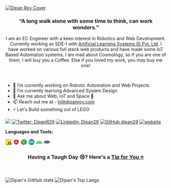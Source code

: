[![Dipan Roy Cover](https://raw.githubusercontent.com/dipan29/dipan29/master/github-cover.png)](https://www.DipanRoy.com)
<!--<p align="center">
<a href="#contributing"><img alt="Contributions Welcomed" src="https://img.shields.io/badge/contributions-welcomed-blueviolet?style=for-the-badge&labelColor=black&logo=github"></a>  <a href="https://twitter.com/DipanR29"><img alt="Twitter Follow" src="https://img.shields.io/twitter/follow/dipanr29?style=for-the-badge&color=09f&labelColor=black&logo=twitter&label=@DipanR29"></a>
</p>-->

<h3 align="center">&ldquo;A long walk alone with some time to think, can work wonders.&rdquo;</h3>
<p align="center">I am an EC Engineer with a keen interest in Robotics and Web Development. Currently working as SDE-I with <a href="https://artelus.com/" target="_blank">Artificial Learning Systems (I) Pvt. Ltd</a>. I have worked on various full stack web products and have made some IoT Based Automation systems. I am mad about Cosmology, so if you are one of them, I will buy you a Coffee. Else if you loved my work, you may buy me one!</p>
<br/>

- 🔭 I’m currently working on Robotic Automation and Web Projects
- 🌱 I’m currently learning Advanced System Design
- 💬 Ask me about Web, IoT and Space 🌌
- 📫 Reach out me at - hi@dipanroy.com
- ⚡ Let's Build something out of LEGO

![](https://komarev.com/ghpvc/?username=dipan29&label=Views&color=blue&style=plastic)
[![Twitter: DipanR29](https://img.shields.io/twitter/follow/DipanR29?style=social)](https://twitter.com/dipanr29)
[![Linkedin: Dipan29](https://img.shields.io/badge/-Dipan29-blue?style=flat-square&logo=Linkedin&logoColor=white&link=https://www.linkedin.com/in/dipan29/)](https://www.linkedin.com/in/dipan29/)
[![GitHub dipan29](https://img.shields.io/github/followers/dipan29?label=follow&style=social)](https://github.com/dipan29)
[![website](https://img.shields.io/badge/Website-DipanRoy.com-2648ff?style=flat&color=9cf&logo=google-chrome)](https://DipanRoy.com/)

**Languages and Tools:**  

<code><img height="20" src="https://raw.githubusercontent.com/github/explore/80688e429a7d4ef2fca1e82350fe8e3517d3494d/topics/javascript/javascript.png"></code>
<code><img height="20" src="https://raw.githubusercontent.com/github/explore/80688e429a7d4ef2fca1e82350fe8e3517d3494d/topics/angular/angular.png"></code>
<code><img height="20" src="https://raw.githubusercontent.com/github/explore/80688e429a7d4ef2fca1e82350fe8e3517d3494d/topics/nodejs/nodejs.png"></code>
<code><img height="20" src="https://raw.githubusercontent.com/github/explore/80688e429a7d4ef2fca1e82350fe8e3517d3494d/topics/arduino/arduino.png"></code>
<code><img height="20" src="https://raw.githubusercontent.com/github/explore/80688e429a7d4ef2fca1e82350fe8e3517d3494d/topics/android/android.png"></code>
<code><img height="20" src="https://raw.githubusercontent.com/github/explore/80688e429a7d4ef2fca1e82350fe8e3517d3494d/topics/php/php.png"></code>

<h3 align="center">Having a Tough Day 😢? Here's a <a href="https://dipan29.github.io/Random-Advice/">Tip for You ⭐</a></h3>
<br/>

![Dipan's GitHub stats](https://github-readme-stats.vercel.app/api?username=dipan29&show_icons=true&count_private=true&theme=default) ![Dipan's Top Langs](https://github-readme-stats.vercel.app/api/top-langs/?username=dipan29&layout=compact&langs_count=8&hide=css,processing,objective-c)

